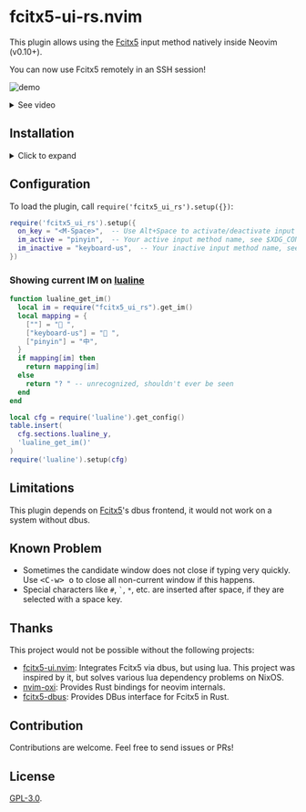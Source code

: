 # fcitx5-ui-rs.nvim

This plugin allows using the [Fcitx5] input method natively inside Neovim (v0.10+).

You can now use Fcitx5 remotely in an SSH session!

![demo](https://github.com/user-attachments/assets/2bc3c939-b20d-4160-8787-d8a2ec6d2042)

<details>
<summary>See video</summary>

https://github.com/user-attachments/assets/ab39c0ef-dd12-46e5-9677-7c8d928e7f74

</details>

## Installation

<details>
<summary>Click to expand</summary>

### NixOS:

Add this project's to your flake's input:

```nix
{
  inputs.fcitx5-ui-rs-nvim.url = "github:blurgyy/fcitx5-ui-rs.nvim";
  # ...
}
```

Add to your nixpkgs's overlay:

```nix
  pkgs = import nixpkgs {
    overlays = [
      # ...
      inputs.fcitx5-ui-rs-nvim.overlays.default
    ];
  };
```

The plugin can now be built via `pkgs.vimPlugins.fcitx5-ui-rs-nvim`.  You can then add
it to your Neovim plugins.

</details>

## Configuration

To load the plugin, call `require('fcitx5_ui_rs').setup({})`:

```lua
require('fcitx5_ui_rs').setup({
  on_key = "<M-Space>",  -- Use Alt+Space to activate/deactivate input method.  Default is nil
  im_active = "pinyin",  -- Your active input method name, see $XDG_CONFIG_HOME/fcitx5/profile.  Default is "pinyin"
  im_inactive = "keyboard-us",  -- Your inactive input method name, see $XDG_CONFIG_HOME/fcitx5/profile.  Default is "keyboard-us"
})
```

### Showing current IM on [lualine]

```lua
function lualine_get_im()
  local im = require("fcitx5_ui_rs").get_im()
  local mapping = {
    [""] = " ",
    ["keyboard-us"] = " ",
    ["pinyin"] = "中",
  }
  if mapping[im] then
    return mapping[im]
  else
    return "? " -- unrecognized, shouldn't ever be seen
  end
end

local cfg = require('lualine').get_config()
table.insert(
  cfg.sections.lualine_y,
  'lualine_get_im()'
)
require('lualine').setup(cfg)
```

## Limitations

This plugin depends on [Fcitx5]'s dbus frontend, it would not work on a system without
dbus.

## Known Problem

- Sometimes the candidate window does not close if typing very quickly.  Use <kbd>\<C-w\>
  o</kbd> to close all non-current window if this happens.
- Special characters like `#`, <code>\`</code>, `*`, etc. are inserted after space, if
  they are selected with a space key.

## Thanks

This project would not be possible without the following projects:

- [fcitx5-ui.nvim]: Integrates Fcitx5 via dbus, but using lua.  This project was
  inspired by it, but solves various lua dependency problems on NixOS.
- [nvim-oxi]: Provides Rust bindings for neovim internals.
- [fcitx5-dbus]: Provides DBus interface for Fcitx5 in Rust.

## Contribution

Contributions are welcome.  Feel free to send issues or PRs!

## License

[GPL-3.0].

[Fcitx5]: <https://fcitx-im.org/wiki/Fcitx_5>
[lualine]: <https://github.com/nvim-lualine/lualine.nvim>
[fcitx5-ui.nvim]: <https://github.com/black-desk/fcitx5-ui.nvim>
[nvim-oxi]: <https://github.com/noib3/nvim-oxi>
[fcitx5-dbus]: <https://github.com/Jedsek/fcitx5-dbus>
[GPL-3.0]: <./LICENSE>
